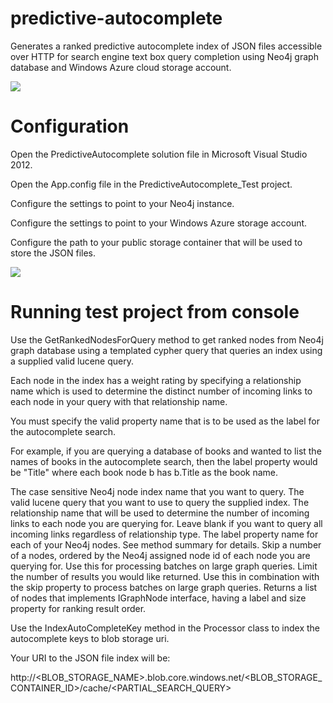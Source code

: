 predictive-autocomplete
=======================

Generates a ranked predictive autocomplete index of JSON files accessible over HTTP for search engine text box query completion using Neo4j graph database and Windows Azure cloud storage account.

<img src='https://raw.github.com/kbastani/predictive-autocomplete/master/images/predictive-autocomplete.png'/>

Configuration
=======================

Open the PredictiveAutocomplete solution file in Microsoft Visual Studio 2012.

Open the App.config file in the PredictiveAutocomplete_Test project.

Configure the settings to point to your Neo4j instance.

Configure the settings to point to your Windows Azure storage account.

Configure the path to your public storage container that will be used to store the JSON files.

<img src='https://raw.github.com/kbastani/predictive-autocomplete/master/images/predictive-autocomplete-configuration.png'/>

Running test project from console
=======================

Use the GetRankedNodesForQuery method to get ranked nodes from Neo4j graph database using a templated cypher query that queries an index using a supplied valid lucene query. 

Each node in the index has a weight rating by specifying a relationship name which is used to determine the 
distinct number of incoming links to each node in your query with that relationship name. 

You must specify the valid property name that is to be used as the label for the autocomplete search. 

For example, if you are querying a database of books and wanted to list the names of books in the 
autocomplete search, then the label property would be "Title" where each book node b has b.Title as the book name.

<param name="index">The case sensitive Neo4j node index name that you want to query.</param>
<param name="luceneQuery">The valid lucene query that you want to use to query the supplied index.</param>
<param name="relationshipLabel">The relationship name that will be used to determine the number of incoming links to each node you are querying for. Leave blank if you want to query all incoming links regardless of relationship type.</param>
<param name="labelPropertyName">The label property name for each of your Neo4j nodes. See method summary for details.</param>
<param name="skip">Skip a number of a nodes, ordered by the Neo4j assigned node id of each node you are querying for. Use this for processing batches on large graph queries.</param>
<param name="limit">Limit the number of results you would like returned. Use this in combination with the skip property to process batches on large graph queries.</param>
<returns>Returns a list of nodes that implements IGraphNode interface, having a label and size property for ranking result order.</returns>

Use the IndexAutoCompleteKey method in the Processor class to index the autocomplete keys to blob storage uri.

Your URI to the JSON file index will be: 

http://<BLOB_STORAGE_NAME>.blob.core.windows.net/<BLOB_STORAGE_CONTAINER_ID>/cache/<PARTIAL_SEARCH_QUERY>






